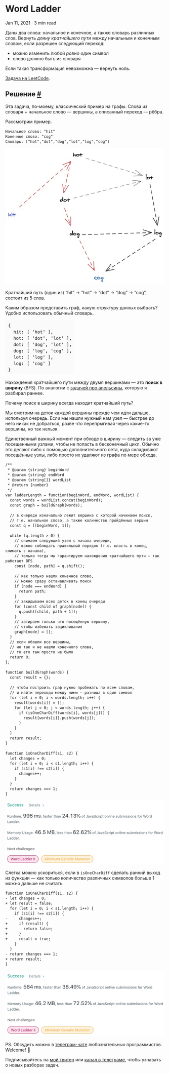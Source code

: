 Word Ladder
===========

Jan 11, 2021 · 3 min read

Даны два слова: начальное и конечное, а также словарь различных слов. Вернуть _длину кратчайшего пути_ между начальным и конечным словом, если разрешен следующий переход:

*   можно изменить любой _ровно один_ символ
*   слово должно быть из словаря

Если такая трансформация невозможна — вернуть ноль.

[Задача на LeetCode](https://leetcode.com/problems/word-ladder/).

Решение [#](#решение)
---------------------

Эта задача, по-моему, классический пример на графы. Слова из словаря + начальное слово — вершины, а описанный переход — рёбра.

Рассмотрим пример.

    Начальное слово: "hit"
    Конечное слово: "cog"
    Словарь: ["hot","dot","dog","lot","log","cog"]
    

![](/images/word-ladder--ex.jpg)

Кратчайший путь (один из) “hit” -> “hot” -> “dot” -> “dog” -> “cog”, состоит из 5 слов.

Каким образом представить граф, какую структуру данных выбрать? Удобно использовать обычный словарь.

![](/images/word-ladder--graph.jpg)

Нахождения кратчайшего пути между двумя вершинами — это **поиск в ширину** (BFS). По аналогии с [задачей про апельсины](/posts/rotting-oranges/), которую я разбирал раннее.

Почему поиск в ширину всегда находит кратчайший путь?

Мы смотрим на деток каждой вершины прежде чем идти дальше, используя очередь. Если мы нашли нужный нам узел — быстрее до него никак не добраться, разве что перепрыгивая через какие-то вершины, но так нельзя.

Единственный важный момент при обходе в ширину — следить за уже посещенными узлами, чтобы не попасть в бесконечный цикл. Обычно это делают либо с помощью дополнительного сета, куда складывают посещённые узлы, либо просто их удаляют из графа по мере обхода.

    /**
     * @param {string} beginWord
     * @param {string} endWord
     * @param {string[]} wordList
     * @return {number}
     */
    var ladderLength = function(beginWord, endWord, wordList) {
      const words = wordList.concat(beginWord);
      const graph = buildGraph(words);
    
      // в очереди изначально лежит вершина с которой начинаем поиск,
      // т.е. начальное слово, а также количество пройдённых вершин
      const q = [[beginWord, 1]];
    
      while (q.length > 0) {
        // снимаем следующий узел с начала очереди,
        // важно соблюдать правильный порядок (т.е. класть в конец, снимать с начала),
        // только тогда мы гарантируем нахождения кратчайшего пути — так работает BFS
        const [node, path] = q.shift();
    
        // как только нашли конечное слово,
        // можно сразу останавливать поиск
        if (node === endWord) {
          return path;
        }
        // закидываем всех деток в конец очереди
        for (const child of graph[node]) {
          q.push([child, path + 1]);
        }
        // затираем только что посещённую вершину,
        // чтобы избежать зацикливания
        graph[node] = [];
      }
      // если обошли все вершины,
      // но так и не нашли конечного слова,
      // то его там просто не было
      return 0;
    };
    
    function buildGraph(words) {
      const result = {};
    
      // чтобы построить граф нужно пробежать по всем словам,
      // и найти переходы между ними — разница в один символ
      for (let i = 0; i < words.length; i++) {
        result[words[i]] = [];
        for (let j = 0; j < words.length; j++) {
          if (isOneCharDiff(words[i], words[j])) {
            result[words[i]].push(words[j]);
          }
        }
      }
      return result;
    }
    
    function isOneCharDiff(s1, s2) {
      let changes = 0;
      for (let i = 0; i < s1.length; i++) {
        if (s1[i] !== s2[i]) {
          changes++;
        }
      }
      return changes === 1;
    }
    

![](/images/word-ladder--result.jpg)

Слегка можно ускориться, если в `isOneCharDiff` сделать ранний выход из функции — как только количество различных символов больше 1 можно дальше не считать.

    function isOneCharDiff(s1, s2) {
    - let changes = 0;
    + let result = false;
      for (let i = 0; i < s1.length; i++) {
        if (s1[i] !== s2[i]) {
    -     changes++;
    +     if (result) {
    +       return false;
    +     }
    +     result = true;
        }
      }
    - return changes === 1;
    + return result;
    }
    

![](/images/word-ladder--result2.jpg)

PS. Обсудить можно в [телеграм-чате](https://t.me/ctci_chat_ru) любознательных программистов. Welcome! 🤗

Подписывайтесь на [мой твитер](https://twitter.com/vitkarpov) или [канал в телеграме](https://t.me/coding_interviews), чтобы узнавать о новых разборах задач.